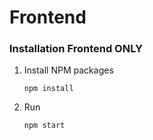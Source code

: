 # Frontend

### Installation Frontend ONLY

1. Install NPM packages
   ```
   npm install
   ```
2. Run
   ```
   npm start
   ```
